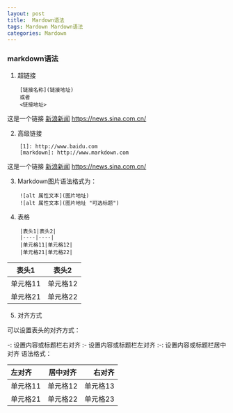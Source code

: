 ```yaml
---
layout: post
title:  Mardown语法
tags: Mardown Mardown语法
categories: Mardown
---
```

  
 ### markdown语法
 1. 超链接
```
    [链接名称](链接地址)
    或者
    <链接地址>
```
这是一个链接 [新浪新闻](https://news.sina.com.cn/)
<https://news.sina.com.cn/>

 2. 高级链接
``` 
    [1]: http://www.baidu.com
    [markdown]: http://www.markdown.com
```
这是一个链接 [新浪新闻](https://news.sina.com.cn/)
<https://news.sina.com.cn/>



 3. Markdown图片语法格式为：
``` 
    ![alt 属性文本](图片地址)
    ![alt 属性文本](图片地址 "可选标题")
```

 4. 表格
``` 
    |表头1|表头2|
    |----|----|
    |单元格11|单元格12|
    |单元格21|单元格22|
```
|表头1|表头2|
|----|----|
|单元格11|单元格12|
|单元格21|单元格22|


 5. 对齐方式

可以设置表头的对齐方式：

-: 设置内容或标题栏右对齐
:- 设置内容或标题栏左对齐
:-: 设置内容或标题栏居中对齐
语法格式：

|左对齐|居中对齐|右对齐|
|:----|:----:|----:|
|单元格11|单元格12|单元格13|
|单元格21|单元格22|单元格23|


